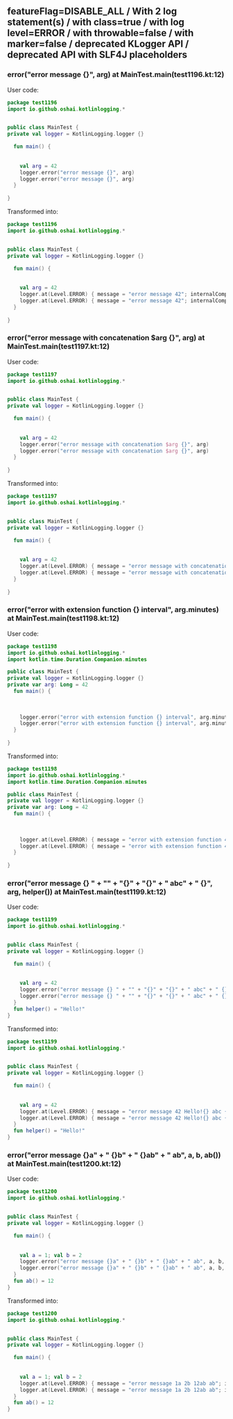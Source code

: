 ## featureFlag=DISABLE_ALL / With 2 log statement(s) / with class=true / with log level=ERROR / with throwable=false / with marker=false / deprecated KLogger API / deprecated API with SLF4J placeholders



###  error("error message {}", arg) at MainTest.main(test1196.kt:12)

User code:
```kotlin
package test1196
import io.github.oshai.kotlinlogging.*


public class MainTest {
private val logger = KotlinLogging.logger {}

  fun main() {
    
    
    val arg = 42
    logger.error("error message {}", arg)
    logger.error("error message {}", arg)
  }
  
}


```
  
Transformed into:
```kotlin
package test1196
import io.github.oshai.kotlinlogging.*


public class MainTest {
private val logger = KotlinLogging.logger {}

  fun main() {
    
    
    val arg = 42
    logger.at(Level.ERROR) { message = "error message 42"; internalCompilerData = KLoggingEventBuilder.InternalCompilerData(messageTemplate = "error message {}")
    logger.at(Level.ERROR) { message = "error message 42"; internalCompilerData = KLoggingEventBuilder.InternalCompilerData(messageTemplate = "error message {}")
  }
  
}


```

###  error("error message with concatenation $arg {}", arg) at MainTest.main(test1197.kt:12)

User code:
```kotlin
package test1197
import io.github.oshai.kotlinlogging.*


public class MainTest {
private val logger = KotlinLogging.logger {}

  fun main() {
    
    
    val arg = 42
    logger.error("error message with concatenation $arg {}", arg)
    logger.error("error message with concatenation $arg {}", arg)
  }
  
}


```
  
Transformed into:
```kotlin
package test1197
import io.github.oshai.kotlinlogging.*


public class MainTest {
private val logger = KotlinLogging.logger {}

  fun main() {
    
    
    val arg = 42
    logger.at(Level.ERROR) { message = "error message with concatenation 42 42"; internalCompilerData = KLoggingEventBuilder.InternalCompilerData(messageTemplate = "error message with concatenation 42 {}")
    logger.at(Level.ERROR) { message = "error message with concatenation 42 42"; internalCompilerData = KLoggingEventBuilder.InternalCompilerData(messageTemplate = "error message with concatenation 42 {}")
  }
  
}


```

###  error("error with extension function {} interval", arg.minutes) at MainTest.main(test1198.kt:12)

User code:
```kotlin
package test1198
import io.github.oshai.kotlinlogging.*
import kotlin.time.Duration.Companion.minutes

public class MainTest {
private val logger = KotlinLogging.logger {}
private var arg: Long = 42
  fun main() {
    
    
    
    logger.error("error with extension function {} interval", arg.minutes)
    logger.error("error with extension function {} interval", arg.minutes)
  }
  
}


```
  
Transformed into:
```kotlin
package test1198
import io.github.oshai.kotlinlogging.*
import kotlin.time.Duration.Companion.minutes

public class MainTest {
private val logger = KotlinLogging.logger {}
private var arg: Long = 42
  fun main() {
    
    
    
    logger.at(Level.ERROR) { message = "error with extension function 42m interval"; internalCompilerData = KLoggingEventBuilder.InternalCompilerData(messageTemplate = "error with extension function {} interval")
    logger.at(Level.ERROR) { message = "error with extension function 42m interval"; internalCompilerData = KLoggingEventBuilder.InternalCompilerData(messageTemplate = "error with extension function {} interval")
  }
  
}


```

###  error("error message {} " + "" + "{}" + "{}" + " abc" + " {}", arg, helper()) at MainTest.main(test1199.kt:12)

User code:
```kotlin
package test1199
import io.github.oshai.kotlinlogging.*


public class MainTest {
private val logger = KotlinLogging.logger {}

  fun main() {
    
    
    val arg = 42
    logger.error("error message {} " + "" + "{}" + "{}" + " abc" + " {}", arg, helper())
    logger.error("error message {} " + "" + "{}" + "{}" + " abc" + " {}", arg, helper())
  }
  fun helper() = "Hello!"
}


```
  
Transformed into:
```kotlin
package test1199
import io.github.oshai.kotlinlogging.*


public class MainTest {
private val logger = KotlinLogging.logger {}

  fun main() {
    
    
    val arg = 42
    logger.at(Level.ERROR) { message = "error message 42 Hello!{} abc {}"; internalCompilerData = KLoggingEventBuilder.InternalCompilerData(messageTemplate = "error message {} {}{} abc {}")
    logger.at(Level.ERROR) { message = "error message 42 Hello!{} abc {}"; internalCompilerData = KLoggingEventBuilder.InternalCompilerData(messageTemplate = "error message {} {}{} abc {}")
  }
  fun helper() = "Hello!"
}


```

###  error("error message {}a" + " {}b" + " {}ab" + " ab", a, b, ab()) at MainTest.main(test1200.kt:12)

User code:
```kotlin
package test1200
import io.github.oshai.kotlinlogging.*


public class MainTest {
private val logger = KotlinLogging.logger {}

  fun main() {
    
    
    val a = 1; val b = 2
    logger.error("error message {}a" + " {}b" + " {}ab" + " ab", a, b, ab())
    logger.error("error message {}a" + " {}b" + " {}ab" + " ab", a, b, ab())
  }
  fun ab() = 12
}


```
  
Transformed into:
```kotlin
package test1200
import io.github.oshai.kotlinlogging.*


public class MainTest {
private val logger = KotlinLogging.logger {}

  fun main() {
    
    
    val a = 1; val b = 2
    logger.at(Level.ERROR) { message = "error message 1a 2b 12ab ab"; internalCompilerData = KLoggingEventBuilder.InternalCompilerData(messageTemplate = "error message {}a {}b {}ab ab")
    logger.at(Level.ERROR) { message = "error message 1a 2b 12ab ab"; internalCompilerData = KLoggingEventBuilder.InternalCompilerData(messageTemplate = "error message {}a {}b {}ab ab")
  }
  fun ab() = 12
}


```
